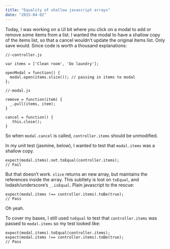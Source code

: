 ```yaml
---
title: "Equality of shallow javascript arrays"
date: "2015-04-02"
---
```


Today, I was working on a UI bit where you click on a modal to add or remove some items from a list. I wanted the modal to have a shallow copy of the items list, so that a cancel wouldn’t update the original items list. Only save would. Since code is worth a thousand explanations:

```
//-controller.js

var items = ['Clean room', 'Do laundry'];

openModal = function() {
  modal.open(items.slice()); // passing in items to modal
};

//-modal.js

remove = function(item) {
  _.pull(items, item);
}

cancel = function() {
   this.close();
}

```

So when `modal.cancel` is called, `controller.items` should be unmodified.

In my unit test (jasmine, below), I wanted to test that `modal.items` was a shallow copy.

```
expect(modal.items).not.toEqual(controller.items);
// Fail

```

But that doesn’t work. `slice` returns an new array, but maintains the references inside the array. This subtlety is lost on `toEqual`, and lodash/underscore’s `_.isEqual`. Plain javascript to the rescue:

```
expect(modal.items !== controller.items).toBe(true);
// Pass

```

Oh yeah.

To cover my bases, I still used `toEqual` to test that `controller.items` was passed to `modal.items` so my test looked like:

```
expect(modal.items).toEqual(controller.items);
expect(modal.items !== controller.items).toBe(true);
// Pass

```
